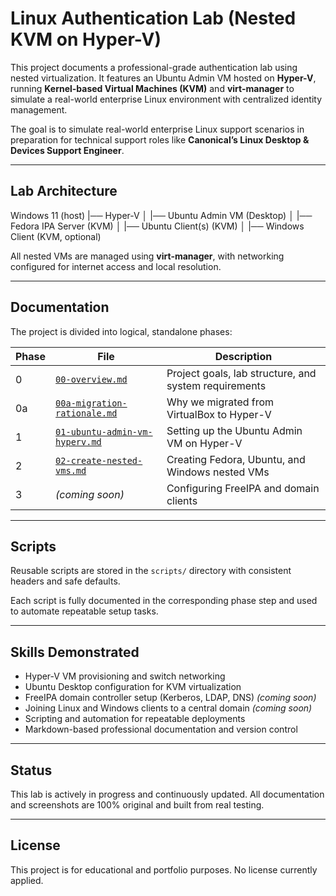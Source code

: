 # Linux Authentication Lab (Nested KVM on Hyper-V)

This project documents a professional-grade authentication lab using nested virtualization. It features an Ubuntu Admin VM hosted on **Hyper-V**, running **Kernel-based Virtual Machines (KVM)** and **virt-manager** to simulate a real-world enterprise Linux environment with centralized identity management.

The goal is to simulate real-world enterprise Linux support scenarios in preparation for technical support roles like **Canonical’s Linux Desktop & Devices Support Engineer**.

---

## Lab Architecture
Windows 11 (host)
|── Hyper-V
│   |── Ubuntu Admin VM (Desktop)
│       |── Fedora IPA Server (KVM)
│       |── Ubuntu Client(s) (KVM)
│       |── Windows Client (KVM, optional)

All nested VMs are managed using **virt-manager**, with networking configured for internet access and local resolution.

---

## Documentation

The project is divided into logical, standalone phases:

| Phase | File | Description |
|-------|------|-------------|
| 0 | [`00-overview.md`](docs/00-overview.md) | Project goals, lab structure, and system requirements |
| 0a | [`00a-migration-rationale.md`](docs/00a-migration-rationale.md) | Why we migrated from VirtualBox to Hyper-V |
| 1 | [`01-ubuntu-admin-vm-hyperv.md`](docs/01-ubuntu-admin-vm-hyperv.md) | Setting up the Ubuntu Admin VM on Hyper-V |
| 2 | [`02-create-nested-vms.md`](docs/02-create-nested-vms.md) | Creating Fedora, Ubuntu, and Windows nested VMs |
| 3 | *(coming soon)* | Configuring FreeIPA and domain clients |

---

## Scripts

Reusable scripts are stored in the `scripts/` directory with consistent headers and safe defaults.

Each script is fully documented in the corresponding phase step and used to automate repeatable setup tasks.

---

## Skills Demonstrated

- Hyper-V VM provisioning and switch networking
- Ubuntu Desktop configuration for KVM virtualization
- FreeIPA domain controller setup (Kerberos, LDAP, DNS) *(coming soon)*
- Joining Linux and Windows clients to a central domain *(coming soon)*
- Scripting and automation for repeatable deployments
- Markdown-based professional documentation and version control

---

## Status

This lab is actively in progress and continuously updated. All documentation and screenshots are 100% original and built from real testing.

---

## License

This project is for educational and portfolio purposes. No license currently applied.